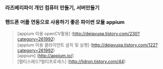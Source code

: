 ### 라즈베리파이 개인 컴퓨터 만들기, 서버만들기
### 핸드폰 어플 연동으로 사용하기 좋은 파이썬 모듈 appium
> [appium 이용 openCV활용] (http://dejavuqa.tistory.com/230?category=261992) </br>
> [appium 이용 클라이언트 설치 및 실행] (http://dejavuqa.tistory.com/122?category=261992) </br>
> [appium] (http://appium.io/) </br>
> [멀티스레드?멀티프로세스] (http://lidron.tistory.com/44)
